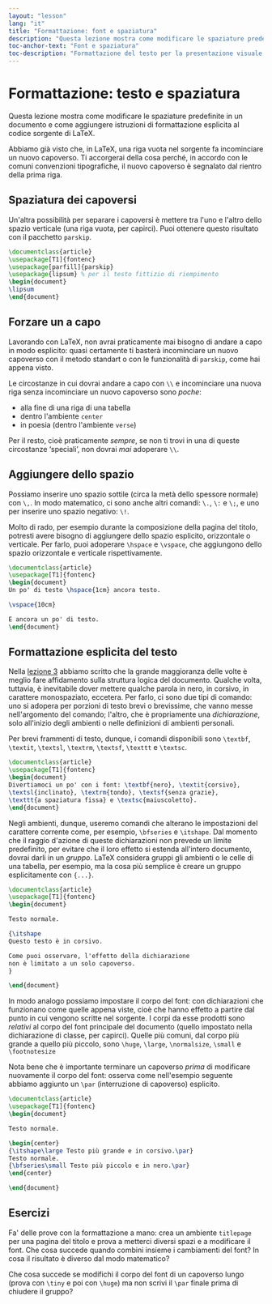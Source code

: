 ```yaml
---
layout: "lesson"
lang: "it"
title: "Formattazione: font e spaziatura"
description: "Questa lezione mostra come modificare le spaziature predefinite in un documento e come aggiungere istruzioni di formattazione esplicita a al codice sorgente di LaTeX."
toc-anchor-text: "Font e spaziatura"
toc-description: "Formattazione del testo per la presentazione visuale."
---
```


# Formattazione: testo e spaziatura

<span
  class="summary">Questa lezione mostra come modificare le spaziature predefinite in un documento e come aggiungere istruzioni di formattazione esplicita al codice sorgente di LaTeX.</span>

Abbiamo già visto che, in LaTeX, una riga vuota nel 
sorgente fa incominciare un nuovo capoverso.
Ti accorgerai della cosa perché, in accordo con le comuni 
convenzioni tipografiche, il nuovo capoverso è
segnalato dal rientro della prima riga.

## Spaziatura dei capoversi

Un'altra possibilità per separare i capoversi è
mettere tra l'uno e l'altro dello spazio verticale
(una riga vuota, per capirci).
Puoi ottenere questo risultato con il pacchetto `parskip`.

```latex
\documentclass{article}
\usepackage[T1]{fontenc}
\usepackage[parfill]{parskip}
\usepackage{lipsum} % per il testo fittizio di riempimento
\begin{document}
\lipsum
\end{document}
```

## Forzare un a capo

Lavorando con LaTeX, non avrai praticamente mai bisogno di andare 
a capo in modo esplicito: quasi certamente ti basterà incominciare
un nuovo capoverso con il metodo standart o con le funzionalità
di `parskip`, come hai appena visto.

Le circostanze in cui dovrai andare a capo con `\\` e incominciare
una nuova riga senza incominciare un nuovo capoverso sono _poche_:

- alla fine di una riga di una tabella
- dentro l'ambiente `center`
- in poesia (dentro l'ambiente `verse`)

Per il resto, cioè praticamente _sempre_, se non ti trovi in una 
di queste circostanze ‘speciali’, non dovrai _mai_ adoperare `\\`.

## Aggiungere dello spazio

Possiamo inserire uno spazio sottile (circa la metà dello spessore
normale) con `\,`. 
In modo matematico, ci sono anche altri comandi: `\.`, `\:` e `\;`,
e uno per inserire uno spazio negativo: `\!`.

Molto di rado, per esempio durante la composizione della pagina del titolo, 
potresti avere bisogno di aggiungere dello spazio esplicito, 
orizzontale o verticale.
Per farlo, puoi adoperare `\hspace` e `\vspace`, che aggiungono dello
spazio orizzontale e verticale rispettivamente.

```latex
\documentclass{article}
\usepackage[T1]{fontenc}
\begin{document}
Un po' di testo \hspace{1cm} ancora testo.

\vspace{10cm}

E ancora un po' di testo.
\end{document}
```

## Formattazione esplicita del testo

Nella [lezione 3](lesson-03) abbiamo scritto che la grande maggioranza
delle volte è meglio fare affidamento sulla struttura logica del documento.
Qualche volta, tuttavia, è inevitabile dover mettere qualche parola in nero,
in corsivo, in carattere monospaziato, eccetera.
Per farlo, ci sono due tipi di comando: uno si adopera per porzioni di 
testo brevi o brevissime, che vanno messe nell'argomento del comando; 
l'altro, che è propriamente una _dichiarazione_, solo all'inizio degli 
ambienti o nelle definizioni di ambienti personali.

Per brevi frammenti di testo, dunque, i comandi disponibili sono 
`\textbf`, `\textit`, `\textsl`, `\textrm`, `\textsf`, 
`\texttt` e `\textsc`.

```latex
\documentclass{article}
\usepackage[T1]{fontenc}
\begin{document}
Divertiamoci un po' con i font: \textbf{nero}, \textit{corsivo}, 
\textsl{inclinato}, \textrm{tondo}, \textsf{senza grazie}, 
\texttt{a spaziatura fissa} e \textsc{maiuscoletto}.
\end{document}
```

Negli ambienti, dunque, useremo comandi che alterano le impostazioni
del carattere corrente come, per esempio,
`\bfseries` e `\itshape`. 
Dal momento che il raggio d'azione di queste dichiarazioni non
prevede un limite predefinito, per evitare che il loro effetto 
si estenda all'intero documento, dovrai darli in un _gruppo_.
LaTeX considera gruppi gli ambienti o le celle di una tabella,
per esempio, ma la cosa più semplice è creare
un gruppo esplicitamente con `{...}`.

```latex
\documentclass{article}
\usepackage[T1]{fontenc}
\begin{document}

Testo normale.

{\itshape
Questo testo è in corsivo.

Come puoi osservare, l'effetto della dichiarazione
non è limitato a un solo capoverso.
}

\end{document}
```

In modo analogo possiamo impostare il corpo del font: con dichiarazioni
che funzionano come quelle appena viste, cioè che hanno effetto a partire 
dal punto in cui vengono scritte nel sorgente.
I corpi da esse prodotti sono _relativi_ al corpo del font principale
del documento (quello impostato nella dichiarazione di classe, per capirci).
Quelle più comuni, dal corpo più grande a quello più piccolo, sono
`\huge`, `\large`, `\normalsize`, `\small` e `\footnotesize`

Nota bene che è importante terminare un capoverso
_prima_ di modificare nuovamente il corpo del font:
osserva come nell'esempio seguente abbiamo aggiunto un `\par` 
(interruzione di capoverso) esplicito.

```latex
\documentclass{article}
\usepackage[T1]{fontenc}
\begin{document}

Testo normale.

\begin{center}
{\itshape\large Testo più grande e in corsivo.\par}
Testo normale.
{\bfseries\small Testo più piccolo e in nero.\par}
\end{center}

\end{document}
```

## Esercizi

Fa' delle prove con la formattazione a mano: crea un ambiente 
`titlepage` per una pagina del titolo e prova a metterci diversi 
spazi e a modificare il font.
Che cosa succede quando combini insieme i cambiamenti del font?
In cosa il risultato è diverso dal modo matematico?

Che cosa succede se modifichi il corpo del font di un capoverso
lungo (prova con `\tiny` e poi con `\huge`) ma non scrivi
il `\par` finale prima di chiudere il gruppo?
